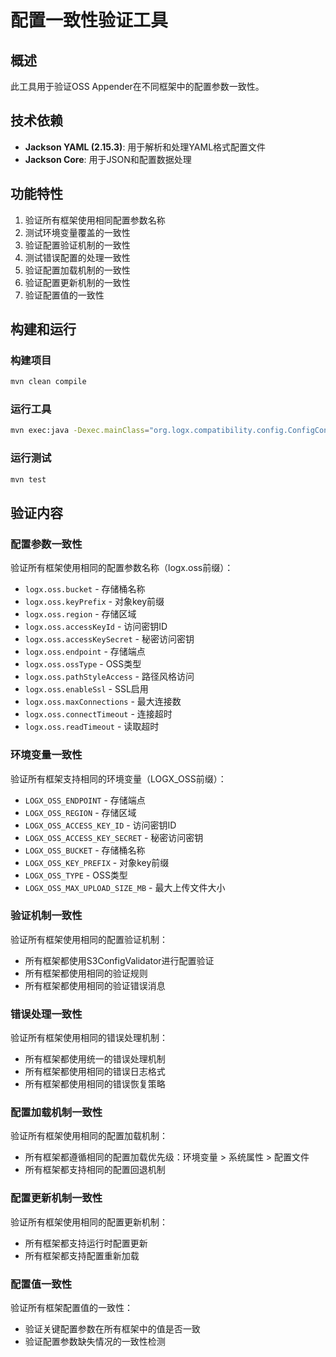 # 配置一致性验证工具

## 概述
此工具用于验证OSS Appender在不同框架中的配置参数一致性。

## 技术依赖
- **Jackson YAML (2.15.3)**: 用于解析和处理YAML格式配置文件
- **Jackson Core**: 用于JSON和配置数据处理

## 功能特性
1. 验证所有框架使用相同配置参数名称
2. 测试环境变量覆盖的一致性
3. 验证配置验证机制的一致性
4. 测试错误配置的处理一致性
5. 验证配置加载机制的一致性
6. 验证配置更新机制的一致性
7. 验证配置值的一致性

## 构建和运行

### 构建项目
```bash
mvn clean compile
```

### 运行工具
```bash
mvn exec:java -Dexec.mainClass="org.logx.compatibility.config.ConfigConsistencyVerificationMain"
```

### 运行测试
```bash
mvn test
```

## 验证内容

### 配置参数一致性
验证所有框架使用相同的配置参数名称（logx.oss前缀）：
- `logx.oss.bucket` - 存储桶名称
- `logx.oss.keyPrefix` - 对象key前缀
- `logx.oss.region` - 存储区域
- `logx.oss.accessKeyId` - 访问密钥ID
- `logx.oss.accessKeySecret` - 秘密访问密钥
- `logx.oss.endpoint` - 存储端点
- `logx.oss.ossType` - OSS类型
- `logx.oss.pathStyleAccess` - 路径风格访问
- `logx.oss.enableSsl` - SSL启用
- `logx.oss.maxConnections` - 最大连接数
- `logx.oss.connectTimeout` - 连接超时
- `logx.oss.readTimeout` - 读取超时

### 环境变量一致性
验证所有框架支持相同的环境变量（LOGX_OSS前缀）：
- `LOGX_OSS_ENDPOINT` - 存储端点
- `LOGX_OSS_REGION` - 存储区域
- `LOGX_OSS_ACCESS_KEY_ID` - 访问密钥ID
- `LOGX_OSS_ACCESS_KEY_SECRET` - 秘密访问密钥
- `LOGX_OSS_BUCKET` - 存储桶名称
- `LOGX_OSS_KEY_PREFIX` - 对象key前缀
- `LOGX_OSS_TYPE` - OSS类型
- `LOGX_OSS_MAX_UPLOAD_SIZE_MB` - 最大上传文件大小

### 验证机制一致性
验证所有框架使用相同的配置验证机制：
- 所有框架都使用S3ConfigValidator进行配置验证
- 所有框架都使用相同的验证规则
- 所有框架都使用相同的验证错误消息

### 错误处理一致性
验证所有框架使用相同的错误处理机制：
- 所有框架都使用统一的错误处理机制
- 所有框架都使用相同的错误日志格式
- 所有框架都使用相同的错误恢复策略

### 配置加载机制一致性
验证所有框架使用相同的配置加载机制：
- 所有框架都遵循相同的配置加载优先级：环境变量 > 系统属性 > 配置文件
- 所有框架都支持相同的配置回退机制

### 配置更新机制一致性
验证所有框架使用相同的配置更新机制：
- 所有框架都支持运行时配置更新
- 所有框架都支持配置重新加载

### 配置值一致性
验证所有框架配置值的一致性：
- 验证关键配置参数在所有框架中的值是否一致
- 验证配置参数缺失情况的一致性检测